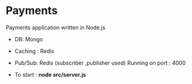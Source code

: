 # Payments
Payments application written in Node.js

* DB: Mongo

* Caching : Redis

* Pub/Sub: Redis (subscriber ,publisher used) Running on port : 4000

* To start : <b>node src/server.js</b>
